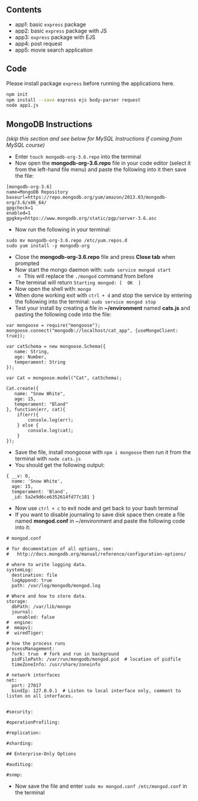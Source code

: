 ## Contents
- app1: basic `express` package
- app2: basic `express` package with JS
- app3: `express` package with EJS
- app4: post request
- app5: movie search application

## Code

Please install package `express` before running the applications here. 

```bash
npm init
npm install --save express ejs body-parser request
node app1.js
```

## MongoDB Instructions
*(skip this section and see below for MySQL Instructions if coming from MySQL course)*

- Enter `touch mongodb-org-3.6.repo` into the terminal
- Now open the **mongodb-org-3.6.repo** file in your code editor (select it from the left-hand file menu) and paste the following into it then save the file:

```
[mongodb-org-3.6]
name=MongoDB Repository
baseurl=https://repo.mongodb.org/yum/amazon/2013.03/mongodb-org/3.6/x86_64/
gpgcheck=1
enabled=1
gpgkey=https://www.mongodb.org/static/pgp/server-3.6.asc
```

- Now run the following in your terminal:



```
sudo mv mongodb-org-3.6.repo /etc/yum.repos.d
sudo yum install -y mongodb-org
```
- Close the **mongodb-org-3.6.repo** file and press **Close tab** when prompted
- Now start the mongo daemon with: `sudo service mongod start`
	- This will replace the `./mongod` command from before
- The terminal will return `Starting mongod: [  OK  ]`
- Now open the shell with: `mongo`
- When done working exit with `ctrl + d` and stop the service by entering the following into the terminal: `sudo service mongod stop`
- Test your install by creating a file in **~/environment** named **cats.js** and pasting the following code into the file:

```
var mongoose = require("mongoose");
mongoose.connect("mongodb://localhost/cat_app", {useMongoClient: true});

var catSchema = new mongoose.Schema({
   name: String,
   age: Number,
   temperament: String
});

var Cat = mongoose.model("Cat", catSchema);

Cat.create({
   name: "Snow White",
   age: 15,
   temperament: "Bland"
}, function(err, cat){
    if(err){
        console.log(err);
    } else {
        console.log(cat);
    }
});
```

- Save the file, install mongoose with `npm i mongoose` then run it from the terminal with `node cats.js`
- You should get the following output:

```
{ __v: 0,
  name: 'Snow White',
  age: 15,
  temperament: 'Bland',
  _id: 5a2e9d6ce6352614fd77c181 }
```
- Now use `ctrl + c` to exit node and get back to your bash terminal
- If you want to disable journaling to save disk space then create a file named **mongod.conf** in ~/environment and paste the following code into it:

```
# mongod.conf

# for documentation of all options, see:
#   http://docs.mongodb.org/manual/reference/configuration-options/

# where to write logging data.
systemLog:
  destination: file
  logAppend: true
  path: /var/log/mongodb/mongod.log

# Where and how to store data.
storage:
  dbPath: /var/lib/mongo
  journal:
    enabled: false
#  engine:
#  mmapv1:
#  wiredTiger:

# how the process runs
processManagement:
  fork: true  # fork and run in background
  pidFilePath: /var/run/mongodb/mongod.pid  # location of pidfile
  timeZoneInfo: /usr/share/zoneinfo

# network interfaces
net:
  port: 27017
  bindIp: 127.0.0.1  # Listen to local interface only, comment to listen on all interfaces.


#security:

#operationProfiling:

#replication:

#sharding:

## Enterprise-Only Options

#auditLog:

#snmp:
```

- Now save the file and enter `sudo mv mongod.conf /etc/mongod.conf` in the terminal
